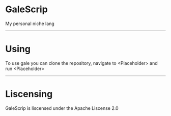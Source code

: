 # GaleScrip
My personal niche lang

---
# Using
To use gale you can clone the repository, navigate to \<Placeholder\> and run \<Placeholder\>

---
# Liscensing
GaleScrip is liscensed under the Apache Liscense 2.0

